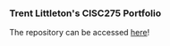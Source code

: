 ### Trent Littleton's CISC275 Portfolio
The repository can be accessed [here](https://github.com/trentlit/F21CISC275Portfolio)!
